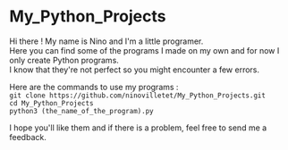 # My_Python_Projects

Hi there ! My name is Nino and I'm a little programer.  
Here you can find some of the programs I made on my own and for now I only create Python programs.  
I know that they're not perfect so you might encounter a few errors.  

Here are the commands to use my programs :  
`git clone https://github.com/ninovilletet/My_Python_Projects.git`  
`cd My_Python_Projects`  
`python3 (the_name_of_the_program).py`  

I hope you'll like them and if there is a problem, feel free to send me a feedback.
